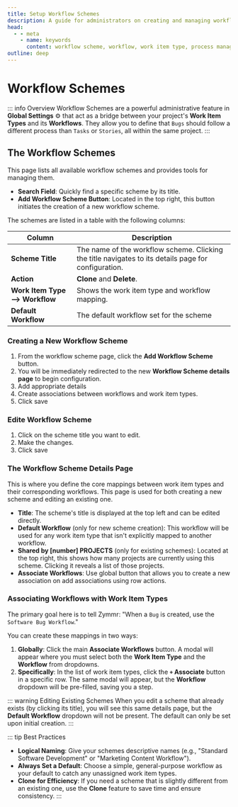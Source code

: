 ```yaml
---
title: Setup Workflow Schemes
description: A guide for administrators on creating and managing workflow schemes to map different workflows to work item types within projects.
head:
  - - meta
    - name: keywords
      content: workflow scheme, workflow, work item type, process management, administration, zymmr
outline: deep
---
```


# Workflow Schemes

::: info Overview
Workflow Schemes are a powerful administrative feature in **Global Settings** ⚙️ that act as a bridge between your project's **Work Item Types** and its **Workflows**. They allow you to define that `Bugs` should follow a different process than `Tasks` or `Stories`, all within the same project.
:::

## The Workflow Schemes

This page lists all available workflow schemes and provides tools for managing them.

- **Search Field**: Quickly find a specific scheme by its title.
- **Add Workflow Scheme Button**: Located in the top right, this button initiates the creation of a new workflow scheme.

The schemes are listed in a table with the following columns:

| Column         | Description                                                                                            |
| -------------- | -------------------------------------------------------------------------------------------------------|
| **Scheme Title** | The name of the workflow scheme. Clicking the title navigates to its details page for configuration. |
| **Action**       |  **Clone**  and **Delete**.                                                                          |
| **Work Item Type --> Workflow**| Shows the work item type and workflow mapping.                                         |
| **Default Workflow**| The default workflow set for the scheme                                                           |

### Creating a New Workflow Scheme
1.  From the workflow scheme page, click the **Add Workflow Scheme** button.
2.  You will be immediately redirected to the new **Workflow Scheme details page** to begin configuration.
3.  Add appropriate details
4.  Create associations between workflows and work item types.
5.  Click save

### Edite Workflow Scheme
1.  Click on the scheme title you want to edit.
2.  Make the changes.
3.  Click save


### The Workflow Scheme Details Page

This is where you define the core mappings between work item types and their corresponding workflows. This page is used for both creating a new scheme and editing an existing one.

- **Title**: The scheme's title is displayed at the top left and can be edited directly.
- **Default Workflow** (only for new scheme creation): This workflow will be used for any work item type that isn't explicitly mapped to another workflow.
- **Shared by [number] PROJECTS** (only for existing schemes): Located at the top right, this shows how many projects are currently using this scheme. Clicking it reveals a list of those projects.
- **Associate Workflows**: Use global button that allows you to create a new association on add associations using row actions.

### Associating Workflows with Work Item Types
The primary goal here is to tell Zymmr: "When a `Bug` is created, use the `Software Bug Workflow`."

You can create these mappings in two ways:

1.  **Globally**: Click the main **Associate Workflows** button. A modal will appear where you must select both the **Work Item Type** and the **Workflow** from dropdowns.
2.  **Specifically**: In the list of work item types, click the **`+` Associate** button in a specific row. The same modal will appear, but the **Workflow** dropdown will be pre-filled, saving you a step.

::: warning Editing Existing Schemes
When you edit a scheme that already exists (by clicking its title), you will see this same details page, but the **Default Workflow** dropdown will not be present. The default can only be set upon initial creation.
:::

::: tip Best Practices
- **Logical Naming**: Give your schemes descriptive names (e.g., "Standard Software Development" or "Marketing Content Workflow").
- **Always Set a Default**: Choose a simple, general-purpose workflow as your default to catch any unassigned work item types.
- **Clone for Efficiency**: If you need a scheme that is slightly different from an existing one, use the **Clone** feature to save time and ensure consistency.
:::